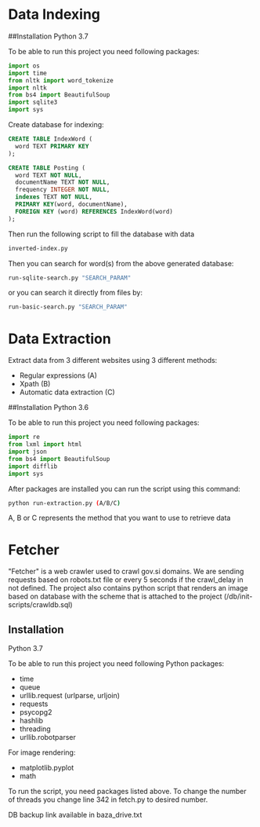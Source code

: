# Data Indexing
##Installation
Python 3.7

To be able to run this project you need following packages:
```python
import os
import time
from nltk import word_tokenize
import nltk
from bs4 import BeautifulSoup
import sqlite3
import sys
```
Create database for indexing: 
```sql
CREATE TABLE IndexWord (
  word TEXT PRIMARY KEY
);

CREATE TABLE Posting (
  word TEXT NOT NULL,
  documentName TEXT NOT NULL,
  frequency INTEGER NOT NULL,
  indexes TEXT NOT NULL,
  PRIMARY KEY(word, documentName),
  FOREIGN KEY (word) REFERENCES IndexWord(word)
);
```
Then run the following script to fill the database with data
```bash
inverted-index.py
```

Then you can search for word(s) from the above generated database:
```bash
run-sqlite-search.py "SEARCH_PARAM"
```

or you can search it directly from files by:
```bash
run-basic-search.py "SEARCH_PARAM"
```


# Data Extraction
Extract data from 3 different websites using 3 different methods:
* Regular expressions (A)
* Xpath (B)
* Automatic data extraction (C)

##Installation
Python 3.6

To be able to run this project you need following packages:
```python
import re
from lxml import html
import json
from bs4 import BeautifulSoup
import difflib
import sys
```

After packages are installed you can run the script using this command:
```bash
python run-extraction.py (A/B/C)
```

A, B or C represents the method that you want to use to retrieve data
# Fetcher

"Fetcher" is a web crawler used to crawl gov.si domains. We are sending requests based on robots.txt file or every 5 seconds if the crawl_delay in not defined. The project also contains python script that renders an image based on database with the scheme that is attached to the project (/db/init-scripts/crawldb.sql)

## Installation

Python 3.7

To be able to run this project you need following Python packages:  
* time
* queue
* urllib.request (urlparse, urljoin)
* requests
* psycopg2
* hashlib
* threading
* urllib.robotparser

For image rendering:
* matplotlib.pyplot
* math


To run the script, you need packages listed above. To change the number of threads you change line 342 in fetch.py to desired number.

DB backup link available in baza_drive.txt